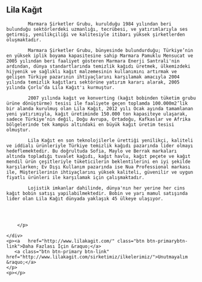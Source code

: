 <div class="row">
    <div class="col-md-push-2">
        <h2>Lila Kağıt</h2>
        <p>
             
            Marmara Şirketler Grubu, kurulduğu 1984 yılından beri bulunduğu sektörlerdeki uzmanlığı, tecrübesi, ve yatırımlarıyla ses getirmiş, yenilikçiliği ve kalitesiyle itibarı yüksek şirketlerden oluşmaktadır.

            Marmara Şirketler Grubu, bünyesinde bulundurduğu; Türkiye’nin en yüksek iplik boyama kapasitesine sahip Marmara Pamuklu Mensucat ve 2005 yılından beri faaliyet gösteren Marmara Enerji Santrali'nin ardından, dünya standartlarında temizlik kağıdı üretmek, ülkemizdeki hijyenik ve sağlıklı kağıt malzemesinin kullanımını artırmak ve gelişen Türkiye pazarının ihtiyaçlarını karşılamak amacıyla 2004 yılında temizlik kağıtları sektörüne yatırım kararı alarak, 2005 yılında Çorlu’da Lila Kağıt'ı kurmuştur.

            2007 yılında kağıt ve konverting (kağıt bobinden tüketim grubu ürüne dönüştürme) tesisi ile faaliyete geçen toplamda 100.000m2’lik bir alanda kurulmuş olan Lila Kağıt, 2012 yılı Ocak ayında tamamlanan yeni yatırımıyla, kağıt üretiminde 150.000 ton kapasiteye ulaşarak, sadece Türkiye’nin değil, Doğu Avrupa, Ortadoğu, Kafkaslar ve Afrika bölgelerinde tek kampüs altındaki en büyük kağıt üretim tesisi olmuştur.

            Lila Kağıt en son teknolojilerle ürettiği yenilikçi, kaliteli ve iddialı ürünleriyle Türkiye temizlik kağıdı pazarında lider olmayı hedeflemektedir. Bu doğrultuda Sofia, Maylo ve Berrak markaları altında topladığı tuvalet kağıdı, kağıt havlu, kağıt peçete ve kağıt mendil ürün çeşitleriyle tüketicilerin beklentilerini en iyi şekilde karşılarken; Ev Dışı Kullanım pazarında ise Nua Professional markası ile, Müşterilerinin ihtiyaçlarını yüksek kaliteli, güvenilir ve uygun fiyatlı ürünleri ile karşılamak için çalışmaktadır.

            Lojistik imkanlar dahilinde, dünya'nın her yerine her cins kağıt bobin satışı yapilabilmektedir. Bobin ve yarı mamul satışında lider olan Lila Kağıt dünyada yaklaşık 45 ülkeye ulaşıyor.




        </p>

    </div>
    <p><a   href="http://www.lilakagit.com/" class="btn btn-primarybtn-link">Daha Fazlası İçin &raquo;</a> 
       <a class="btn btn-primary btn-link" href="http://www.lilakagit.com/sirketimiz/ilkelerimiz/">Unutmayalım &raquo;</a>
    </p>
    <p></p>

</div>
